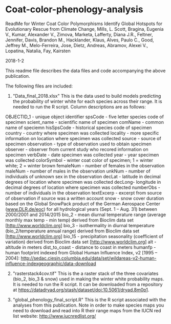 # Coat-color-phenology-analysis
ReadMe for Winter Coat Color Polymorphisms Identify Global Hotspots for Evolutionary Rescue from Climate Change, Mills, L. Scott, Bragina, Eugenia V., Kumar, Alexander V., Zimova, Marketa, Lafferty, Diana J.R., Feltner, Jennifer, Davis, Brandon M., Hacklander, Klaus, Alves, Paulo C., Good, Jeffrey M., Melo-Ferreira, Jose, Dietz, Andreas, Abramov, Alexei V., Lopatina, Natalia, Fay, Kairsten 

2018-1-2

This readme file describes the data files and code accompanying the above publication.

The following files are included:

1)  "Data_final_2018.xlsx" 
This is the data used to build models predicting the probability of winter white for each species across their range. It is needed to run the R script. Column descriptions are as follows: 

OBJECTID_1 - unique object identifier
spsCode - five letter species code of specimen 
scient_name - scientific name of specimen
comName - common name of speciemn
hisSpsCode - historical species code of specimen
country - country where specimen was collected
locality - more specific information on location where specimen was collected
source - source of specimen 
observation - type of observation used to obtain specimen
observer - observer from current study who recored information on specimen
verbDate - date specimen was collected
year - year specimen was collected
colorSymbol - winter coat color of specimen; 1 = winter white; 2 = winter brown
femaleNum - number of females in the observation
maleNum - number of males in the observation
unkNum - number of individuals of unknown sex in the observation
decLat - latitude in decimal degrees of location where specimen was collected 
decLong- longitude in decimal degrees of location where specimen was collected 
numberObs - number of individuals in the observation
textExcerp - excerpt from source of observation if source was a written account 
snow - snow cover duration based on the Global SnowPack product of the German Aerospace Center (www.DLR.de/eoc) for all hydrological years (Sept. 1 – Aug. 31) between 2000/2001 and 2014/2015
bio_2 - mean diurnal temperature range (average monthly max temp - min temp) derived from Bioclim data set [http://www.worldclim.org]
bio_3 - isothermality in diurnal temperature (bio_2/temperature annual range) derived from Bioclim data set [http://www.worldclim.org]
bio_15 - precipitation seasonality (coefficient of variation) derived from Bioclim data set [http://www.worldclim.org]
alt - altitude in meters
dist_to_coast - distance to coast in meters
humanfp - human footprint indexed from Global Human Influence Index, v2 [1995 – 2004]: http://sedac.ciesin.columbia.edu/data/set/wildareas-v2-human-influence-indexgeographic/data-download


2)  "rasterstack4cov.tif"
This is the a raster stack of the three covariates (bio_2, bio_3 & snow) used in making the winter white probability maps. It is needed to run the R script. It can be downloaded from a repository at https://datadryad.org/stash/dataset/doi:10.5061/dryad.8m0p1.


3)  "global_phenology_final_script.R"
This is the R script associated with the analyses from this publication. Note in order to make species maps you need to download and read into R their range maps from the IUCN red list website: http://www.iucnredlist.org/  
